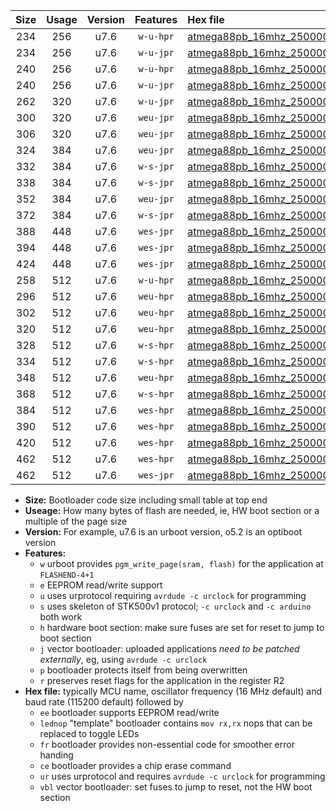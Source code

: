 |Size|Usage|Version|Features|Hex file|
|:-:|:-:|:-:|:-:|:--|
|234|256|u7.6|`w-u-hpr`|[atmega88pb_16mhz_250000bps_ur.hex](https://raw.githubusercontent.com/stefanrueger/urboot/main//atmega88pb_16mhz_250000bps_ur.hex)|
|234|256|u7.6|`w-u-jpr`|[atmega88pb_16mhz_250000bps_ur_vbl.hex](https://raw.githubusercontent.com/stefanrueger/urboot/main//atmega88pb_16mhz_250000bps_ur_vbl.hex)|
|240|256|u7.6|`w-u-hpr`|[atmega88pb_16mhz_250000bps_lednop_ur.hex](https://raw.githubusercontent.com/stefanrueger/urboot/main//atmega88pb_16mhz_250000bps_lednop_ur.hex)|
|240|256|u7.6|`w-u-jpr`|[atmega88pb_16mhz_250000bps_lednop_ur_vbl.hex](https://raw.githubusercontent.com/stefanrueger/urboot/main//atmega88pb_16mhz_250000bps_lednop_ur_vbl.hex)|
|262|320|u7.6|`w-u-jpr`|[atmega88pb_16mhz_250000bps_lednop_fr_ur_vbl.hex](https://raw.githubusercontent.com/stefanrueger/urboot/main//atmega88pb_16mhz_250000bps_lednop_fr_ur_vbl.hex)|
|300|320|u7.6|`weu-jpr`|[atmega88pb_16mhz_250000bps_ee_ur_vbl.hex](https://raw.githubusercontent.com/stefanrueger/urboot/main//atmega88pb_16mhz_250000bps_ee_ur_vbl.hex)|
|306|320|u7.6|`weu-jpr`|[atmega88pb_16mhz_250000bps_ee_lednop_ur_vbl.hex](https://raw.githubusercontent.com/stefanrueger/urboot/main//atmega88pb_16mhz_250000bps_ee_lednop_ur_vbl.hex)|
|324|384|u7.6|`weu-jpr`|[atmega88pb_16mhz_250000bps_ee_lednop_fr_ur_vbl.hex](https://raw.githubusercontent.com/stefanrueger/urboot/main//atmega88pb_16mhz_250000bps_ee_lednop_fr_ur_vbl.hex)|
|332|384|u7.6|`w-s-jpr`|[atmega88pb_16mhz_250000bps_vbl.hex](https://raw.githubusercontent.com/stefanrueger/urboot/main//atmega88pb_16mhz_250000bps_vbl.hex)|
|338|384|u7.6|`w-s-jpr`|[atmega88pb_16mhz_250000bps_lednop_vbl.hex](https://raw.githubusercontent.com/stefanrueger/urboot/main//atmega88pb_16mhz_250000bps_lednop_vbl.hex)|
|352|384|u7.6|`weu-jpr`|[atmega88pb_16mhz_250000bps_ee_lednop_fr_ce_ur_vbl.hex](https://raw.githubusercontent.com/stefanrueger/urboot/main//atmega88pb_16mhz_250000bps_ee_lednop_fr_ce_ur_vbl.hex)|
|372|384|u7.6|`w-s-jpr`|[atmega88pb_16mhz_250000bps_lednop_fr_vbl.hex](https://raw.githubusercontent.com/stefanrueger/urboot/main//atmega88pb_16mhz_250000bps_lednop_fr_vbl.hex)|
|388|448|u7.6|`wes-jpr`|[atmega88pb_16mhz_250000bps_ee_vbl.hex](https://raw.githubusercontent.com/stefanrueger/urboot/main//atmega88pb_16mhz_250000bps_ee_vbl.hex)|
|394|448|u7.6|`wes-jpr`|[atmega88pb_16mhz_250000bps_ee_lednop_vbl.hex](https://raw.githubusercontent.com/stefanrueger/urboot/main//atmega88pb_16mhz_250000bps_ee_lednop_vbl.hex)|
|424|448|u7.6|`wes-jpr`|[atmega88pb_16mhz_250000bps_ee_lednop_fr_vbl.hex](https://raw.githubusercontent.com/stefanrueger/urboot/main//atmega88pb_16mhz_250000bps_ee_lednop_fr_vbl.hex)|
|258|512|u7.6|`w-u-hpr`|[atmega88pb_16mhz_250000bps_lednop_fr_ur.hex](https://raw.githubusercontent.com/stefanrueger/urboot/main//atmega88pb_16mhz_250000bps_lednop_fr_ur.hex)|
|296|512|u7.6|`weu-hpr`|[atmega88pb_16mhz_250000bps_ee_ur.hex](https://raw.githubusercontent.com/stefanrueger/urboot/main//atmega88pb_16mhz_250000bps_ee_ur.hex)|
|302|512|u7.6|`weu-hpr`|[atmega88pb_16mhz_250000bps_ee_lednop_ur.hex](https://raw.githubusercontent.com/stefanrueger/urboot/main//atmega88pb_16mhz_250000bps_ee_lednop_ur.hex)|
|320|512|u7.6|`weu-hpr`|[atmega88pb_16mhz_250000bps_ee_lednop_fr_ur.hex](https://raw.githubusercontent.com/stefanrueger/urboot/main//atmega88pb_16mhz_250000bps_ee_lednop_fr_ur.hex)|
|328|512|u7.6|`w-s-hpr`|[atmega88pb_16mhz_250000bps.hex](https://raw.githubusercontent.com/stefanrueger/urboot/main//atmega88pb_16mhz_250000bps.hex)|
|334|512|u7.6|`w-s-hpr`|[atmega88pb_16mhz_250000bps_lednop.hex](https://raw.githubusercontent.com/stefanrueger/urboot/main//atmega88pb_16mhz_250000bps_lednop.hex)|
|348|512|u7.6|`weu-hpr`|[atmega88pb_16mhz_250000bps_ee_lednop_fr_ce_ur.hex](https://raw.githubusercontent.com/stefanrueger/urboot/main//atmega88pb_16mhz_250000bps_ee_lednop_fr_ce_ur.hex)|
|368|512|u7.6|`w-s-hpr`|[atmega88pb_16mhz_250000bps_lednop_fr.hex](https://raw.githubusercontent.com/stefanrueger/urboot/main//atmega88pb_16mhz_250000bps_lednop_fr.hex)|
|384|512|u7.6|`wes-hpr`|[atmega88pb_16mhz_250000bps_ee.hex](https://raw.githubusercontent.com/stefanrueger/urboot/main//atmega88pb_16mhz_250000bps_ee.hex)|
|390|512|u7.6|`wes-hpr`|[atmega88pb_16mhz_250000bps_ee_lednop.hex](https://raw.githubusercontent.com/stefanrueger/urboot/main//atmega88pb_16mhz_250000bps_ee_lednop.hex)|
|420|512|u7.6|`wes-hpr`|[atmega88pb_16mhz_250000bps_ee_lednop_fr.hex](https://raw.githubusercontent.com/stefanrueger/urboot/main//atmega88pb_16mhz_250000bps_ee_lednop_fr.hex)|
|462|512|u7.6|`wes-hpr`|[atmega88pb_16mhz_250000bps_ee_lednop_fr_ce.hex](https://raw.githubusercontent.com/stefanrueger/urboot/main//atmega88pb_16mhz_250000bps_ee_lednop_fr_ce.hex)|
|462|512|u7.6|`wes-jpr`|[atmega88pb_16mhz_250000bps_ee_lednop_fr_ce_vbl.hex](https://raw.githubusercontent.com/stefanrueger/urboot/main//atmega88pb_16mhz_250000bps_ee_lednop_fr_ce_vbl.hex)|

- **Size:** Bootloader code size including small table at top end
- **Useage:** How many bytes of flash are needed, ie, HW boot section or a multiple of the page size
- **Version:** For example, u7.6 is an urboot version, o5.2 is an optiboot version
- **Features:**
  + `w` urboot provides `pgm_write_page(sram, flash)` for the application at `FLASHEND-4+1`
  + `e` EEPROM read/write support
  + `u` uses urprotocol requiring `avrdude -c urclock` for programming
  + `s` uses skeleton of STK500v1 protocol; `-c urclock` and `-c arduino` both work
  + `h` hardware boot section: make sure fuses are set for reset to jump to boot section
  + `j` vector bootloader: uploaded applications *need to be patched externally*, eg, using `avrdude -c urclock`
  + `p` bootloader protects itself from being overwritten
  + `r` preserves reset flags for the application in the register R2
- **Hex file:** typically MCU name, oscillator frequency (16 MHz default) and baud rate (115200 default) followed by
  + `ee` bootloader supports EEPROM read/write
  + `lednop` "template" bootloader contains `mov rx,rx` nops that can be replaced to toggle LEDs
  + `fr` bootloader provides non-essential code for smoother error handing
  + `ce` bootloader provides a chip erase command
  + `ur` uses urprotocol and requires `avrdude -c urclock` for programming
  + `vbl` vector bootloader: set fuses to jump to reset, not the HW boot section
